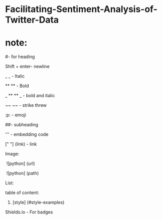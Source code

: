 # Facilitating-Sentiment-Analysis-of-Twitter-Data









# note:

#- for heading 

Shift + enter- newline

_ _ - Italic

** ** - Bold

_ ** ** _  - bold and italic

~~ ~~ - strike threw

:p: - emoji

##- subheading

''' - embedding code

[" "]  (link) -     link

Image: 

​		![python] (url)

​		![python] (path)	

List:

table of content:

1. [style] (#style-examples)



Shields.io - For badges

